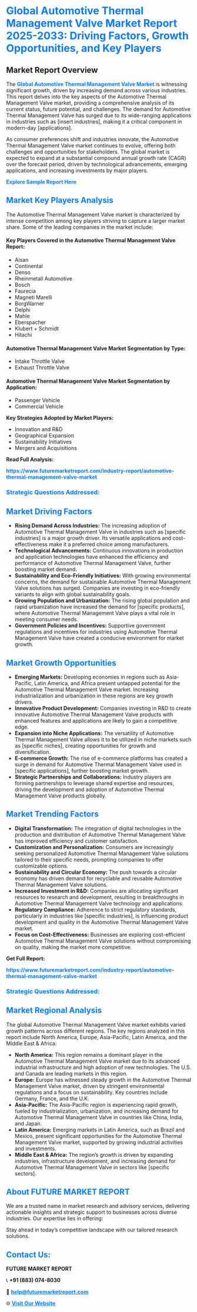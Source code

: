 <h1 style="color: #007BFF;">Global Automotive Thermal Management Valve Market Report 2025-2033: Driving Factors, Growth Opportunities, and Key Players</h1>

<section id="overview">
<h2>Market Report Overview</h2>
<p>The <a href="https://www.futuremarketreport.com/industry-report/automotive-thermal-management-valve-market" style="color: #007BFF; text-decoration: none;"><strong>Global Automotive Thermal Management Valve Market</strong></a> is witnessing significant growth, driven by increasing demand across various industries. This report delves into the key aspects of the Automotive Thermal Management Valve market, providing a comprehensive analysis of its current status, future potential, and challenges. The demand for Automotive Thermal Management Valve has surged due to its wide-ranging applications in industries such as [insert industries], making it a critical component in modern-day [applications].</p>
<p>As consumer preferences shift and industries innovate, the Automotive Thermal Management Valve market continues to evolve, offering both challenges and opportunities for stakeholders. The global market is expected to expand at a substantial compound annual growth rate (CAGR) over the forecast period, driven by technological advancements, emerging applications, and increasing investments by major players.</p>
</section>

<section id="overview">
<p><a href="https://www.futuremarketreport.com/request-sample/reportId=26675" style="color: #007BFF; text-decoration: none;"><strong>Explore Sample Report Here</strong></a></p>
</section>

<section id="key-players">
<h2 style="color: #007BFF;">Market Key Players Analysis</h2>
<p>The Automotive Thermal Management Valve market is characterized by intense competition among key players striving to capture a larger market share. Some of the leading companies in the market include:</p>
<h4>Key Players Covered in the Automotive Thermal Management Valve Report:</h4>
<ul><li>Aisan</li><li>Continental</li><li>Denso</li><li>Rheinmetall Automotive</li><li>Bosch</li><li>Faurecia</li><li>Magneti Marelli</li><li>BorgWarner</li><li>Delphi</li><li>Mahle</li><li>Eberspacher</li><li>Klubert + Schmidt</li><li>Hitachi</li></ul>
<h4>Automotive Thermal Management Valve Market Segmentation by Type:</h4>
<ul><li>Intake Throttle Valve</li><li>Exhaust Throttle Valve</li></ul>

<h4>Automotive Thermal Management Valve Market Segmentation by Application:</h4>
<ul><li>Passenger Vehicle</li><li>Commercial Vehicle</li></ul>
<p><strong>Key Strategies Adopted by Market Players:</strong></p>
<ul>
<li>Innovation and R&D</li>
<li>Geographical Expansion</li>
<li>Sustainability Initiatives</li>
<li>Mergers and Acquisitions</li>
</ul>
</section>

<section>
<p><strong>Read Full Analysis: </strong></p><a href="https://www.futuremarketreport.com/industry-report/automotive-thermal-management-valve-market" style="color: #007BFF; text-decoration: none;"><strong>https://www.futuremarketreport.com/industry-report/automotive-thermal-management-valve-market</strong></a>
<h3 style="color: #007BFF;">Strategic Questions Addressed:</h3>
</section>

<section id="driving-factors">
<h2 style="color: #007BFF;">Market Driving Factors</h2>
<ul>
<li><strong>Rising Demand Across Industries:</strong> The increasing adoption of Automotive Thermal Management Valve in industries such as [specific industries] is a major growth driver. Its versatile applications and cost-effectiveness make it a preferred choice among manufacturers.</li>
<li><strong>Technological Advancements:</strong> Continuous innovations in production and application technologies have enhanced the efficiency and performance of Automotive Thermal Management Valve, further boosting market demand.</li>
<li><strong>Sustainability and Eco-Friendly Initiatives:</strong> With growing environmental concerns, the demand for sustainable Automotive Thermal Management Valve solutions has surged. Companies are investing in eco-friendly variants to align with global sustainability goals.</li>
<li><strong>Growing Population and Urbanization:</strong> The rising global population and rapid urbanization have increased the demand for [specific products], where Automotive Thermal Management Valve plays a vital role in meeting consumer needs.</li>
<li><strong>Government Policies and Incentives:</strong> Supportive government regulations and incentives for industries using Automotive Thermal Management Valve have created a conducive environment for market growth.</li>
</ul>
</section>

<section id="growth-opportunities">
<h2 style="color: #007BFF;">Market Growth Opportunities</h2>
<ul>
<li><strong>Emerging Markets:</strong> Developing economies in regions such as Asia-Pacific, Latin America, and Africa present untapped potential for the Automotive Thermal Management Valve market. Increasing industrialization and urbanization in these regions are key growth drivers.</li>
<li><strong>Innovative Product Development:</strong> Companies investing in R&D to create innovative Automotive Thermal Management Valve products with enhanced features and applications are likely to gain a competitive edge.</li>
<li><strong>Expansion into Niche Applications:</strong> The versatility of Automotive Thermal Management Valve allows it to be utilized in niche markets such as [specific niches], creating opportunities for growth and diversification.</li>
<li><strong>E-commerce Growth:</strong> The rise of e-commerce platforms has created a surge in demand for Automotive Thermal Management Valve used in [specific applications], further boosting market growth.</li>
<li><strong>Strategic Partnerships and Collaborations:</strong> Industry players are forming partnerships to leverage shared expertise and resources, driving the development and adoption of Automotive Thermal Management Valve products globally.</li>
</ul>
</section>

<section id="trending-factors">
<h2 style="color: #007BFF;">Market Trending Factors</h2>
<ul>
<li><strong>Digital Transformation:</strong> The integration of digital technologies in the production and distribution of Automotive Thermal Management Valve has improved efficiency and customer satisfaction.</li>
<li><strong>Customization and Personalization:</strong> Consumers are increasingly seeking personalized Automotive Thermal Management Valve solutions tailored to their specific needs, prompting companies to offer customizable options.</li>
<li><strong>Sustainability and Circular Economy:</strong> The push towards a circular economy has driven demand for recyclable and reusable Automotive Thermal Management Valve solutions.</li>
<li><strong>Increased Investment in R&D:</strong> Companies are allocating significant resources to research and development, resulting in breakthroughs in Automotive Thermal Management Valve technology and applications.</li>
<li><strong>Regulatory Compliance:</strong> Adherence to strict regulatory standards, particularly in industries like [specific industries], is influencing product development and quality in the Automotive Thermal Management Valve market.</li>
<li><strong>Focus on Cost-Effectiveness:</strong> Businesses are exploring cost-efficient Automotive Thermal Management Valve solutions without compromising on quality, making the market more competitive.</li>
</ul>
</section>

<section>
<p><strong>Get Full Report: </strong></p><a href="https://www.futuremarketreport.com/industry-report/automotive-thermal-management-valve-market" style="color: #007BFF; text-decoration: none;"><strong>https://www.futuremarketreport.com/industry-report/automotive-thermal-management-valve-market</strong></a>
<h3 style="color: #007BFF;">Strategic Questions Addressed:</h3>
</section>


<section id="regional-analysis">
<h2 style="color: #007BFF;">Market Regional Analysis</h2>
<p>The global Automotive Thermal Management Valve market exhibits varied growth patterns across different regions. The key regions analyzed in this report include North America, Europe, Asia-Pacific, Latin America, and the Middle East & Africa:</p>
<ul>
<li><strong>North America:</strong> This region remains a dominant player in the Automotive Thermal Management Valve market due to its advanced industrial infrastructure and high adoption of new technologies. The U.S. and Canada are leading markets in this region.</li>
<li><strong>Europe:</strong> Europe has witnessed steady growth in the Automotive Thermal Management Valve market, driven by stringent environmental regulations and a focus on sustainability. Key countries include Germany, France, and the U.K.</li>
<li><strong>Asia-Pacific:</strong> The Asia-Pacific region is experiencing rapid growth, fueled by industrialization, urbanization, and increasing demand for Automotive Thermal Management Valve in countries like China, India, and Japan.</li>
<li><strong>Latin America:</strong> Emerging markets in Latin America, such as Brazil and Mexico, present significant opportunities for the Automotive Thermal Management Valve market, supported by growing industrial activities and investments.</li>
<li><strong>Middle East & Africa:</strong> The region’s growth is driven by expanding industries, infrastructure development, and increasing demand for Automotive Thermal Management Valve in sectors like [specific sectors].</li>
</ul>
</section>

<footer>
<h2 style="color: #007BFF;">About FUTURE MARKET REPORT</h2>
<p>We are a trusted name in market research and advisory services, delivering actionable insights and strategic support to businesses across diverse industries. Our expertise lies in offering:</p>

<p>Stay ahead in today’s competitive landscape with our tailored research solutions.</p>

<h2 style="color: #007BFF;">Contact Us:</h2>
<p><strong>FUTURE MARKET REPORT</strong></p>
<p>📞 <strong>+91 (883) 074-8030</strong></p>
<p>📧 <strong><a href="mailto:help@futuremarketreport.com" style="color: #007BFF;">help@futuremarketreport.com</a></strong></p>
<p>🌐 <strong><a href="https://www.futuremarketreport.com/" style="color: #007BFF;">Visit Our Website</a></strong></p>
</footer>